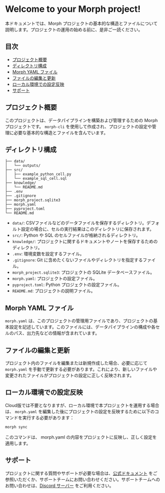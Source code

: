 # Welcome to your Morph project!

本ドキュメントでは、Morph プロジェクトの基本的な構造とファイルについて説明します。プロジェクトの運用の始める前に、是非ご一読ください。

## 目次

- [プロジェクト概要](#プロジェクト概要)
- [ディレクトリ構成](#ディレクトリ構成)
- [Morph YAML ファイル](#morph-yaml-ファイル)
- [ファイルの編集と更新](#ファイルの編集と更新)
- [ローカル環境での設定反映](#ローカル環境での設定反映)
- [サポート](#サポート)

## プロジェクト概要

このプロジェクトは、データパイプラインを構築および管理するための Morph プロジェクトです。 `morph-cli`
を使用して作成され、プロジェクトの設定や管理に必要な基本的な構造とファイルを含んでいます。

## ディレクトリ構成

```plaintext
├── data/
│   └── outputs/
├── src/
│   ├── example_python_cell.py
│   └── example_sql_cell.sql
├── knowledge/
│   └── README.md
├── .env
├── .gitignore
├── morph_project.sqlite3
├── morph.yaml
├── pyproject.toml
└── README.md
```

- `data/`: CSVファイルなどのデータファイルを保存するディレクトリ。デフォルト設定の場合に、セルの実行結果はこのディレクトリに保存されます。
- `src/`: Python や SQL のセルファイルが格納されるディレクトリ。
- `knowledge/`: プロジェクトに関するドキュメントやノートを保存するためのディレクトリ。
- `.env`: 環境変数を設定するファイル。
- `.gitignore`: Git に含めたくないファイルやディレクトリを指定するファイル。
- `morph_project.sqlite3`: プロジェクトの SQLite データベースファイル。
- `morph.yaml`: プロジェクトの設定ファイル。
- `pyproject.toml`: Python プロジェクトの設定ファイル。
- `README.md`: プロジェクトの説明ファイル。

## Morph YAML ファイル

`morph.yaml` は、このプロジェクトの管理用ファイルであり、プロジェクトの基本設定を記述しています。このファイルには、データパイプラインの構成や各セルのパス、出力先などの情報が含まれています。

## ファイルの編集と更新

プロジェクト内のファイルを編集または新規作成した場合、必要に応じて `morph.yaml`
を手動で更新する必要があります。これにより、新しいファイルや変更されたファイルがプロジェクトの設定に正しく反映されます。

## ローカル環境での設定反映

Cloud版では不要となりますが、ローカル環境で本プロジェクトを運用する場合は、 `morph.yaml`
を編集した後にプロジェクトの設定を反映するために以下のコマンドを実行する必要があります：

```bash
morph sync
```

このコマンドは、 morph.yaml の内容をプロジェクトに反映し、正しく設定を適用します。

## サポート

プロジェクトに関する質問やサポートが必要な場合は、[公式ドキュメント](https://docs.morphdb.io) をご参照いただくか、サポートチームにお問い合わせください。サポートチームへのお問い合わせは、[Discord サーバー](https://discord.gg/BGmpQQUEUZ) をご利用ください。
